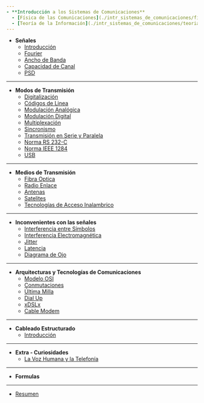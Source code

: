 ```yaml
---
- **Introducción a los Sistemas de Comunicaciones**
  - [Física de las Comunicaciones](./intr_sistemas_de_comunicaciones/fisica_de_las_comunicaciones)
  - [Teoría de la Información](./intr_sistemas_de_comunicaciones/teoria_de_la_informacion)
---
```

- **Señales**
  - [Introducción](./seniales/introduccion)
  - [Fourier](./seniales/fourier)
  - [Ancho de Banda](./seniales/ancho_de_banda)
  - [Capacidad de Canal](./seniales/capacidad_de_canal)
  - [PSD](./seniales/psd)
---
- **Modos de Transmisión**
  - [Digitalización](./modos/digitalizacion)
  - [Códigos de Linea](./modos/codigos_de_linea)
  - [Modulación Analógica](./modos/modulacion_analogica)
  - [Modulación Digital](./modos/modulacion_digital)
  - [Multiplexación](./modos/multiplexacion)
  - [Sincronismo](./modos/sincronismo) 
  - [Transmisión en Serie y Paralela](./modos/transmision_serie_paralela)
  - [Norma RS 232-C](./modos/norma_rs232)
  - [Norma IEEE 1284](./modos/norma_ieee1284)
  - [USB](./modos/usb)
---  
- **Medios de Transmisión**
  - [Fibra Optica](./medios/fibra_optica)
  - [Radio Enlace](./medios/radioenlace)
  - [Antenas](./medios/antenas)
  - [Satelites](./medios/satelites)
  - [Tecnologías de Acceso Inalambrico](./medios/tecnologias_acceso_inalambrico)
---
- **Inconvenientes con las señales**
  - [Interferencia entre Símbolos](./inconvenientes/interferencia_entre_simbolos)
  - [Interferencia Electromagnética](./inconvenientes/interferencia_electromagnetica)
  - [Jitter](./inconvenientes/jitter)
  - [Latencia](./inconvenientes/latencia)
  - [Diagrama de Ojo](./inconvenientes/diagrama_de_ojo)
---
- **Arquitecturas y Tecnologías de Comunicaciones**
  - [Modelo OSI](./arquitecturas/modelo_osi)
  - [Conmutaciones](./arquitecturas/conmutaciones)
  - [Última Milla](./arquitecturas/ultima_milla)
  - [Dial Up](./arquitecturas/dial_up)
  - [xDSLx](./arquitecturas/xdslx)
  - [Cable Modem](./arquitecturas/cable_modem)
---
- **Cableado Estructurado**
  - [Introducción](./cableado_estructurado/introduccion)
---
- **Extra - Curiosidades**
  - [La Voz Humana y la Telefonía](./extras/voz_humana_telefonia)
---
- **Formulas**
---
- [Resumen](pdfs/resumen)